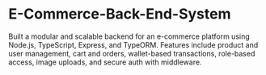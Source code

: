 # E-Commerce-Back-End-System
Built a modular and scalable backend for an e-commerce platform using Node.js, TypeScript, Express, and TypeORM. Features include product and user management, cart and orders, wallet-based transactions, role-based access, image uploads, and secure auth with middleware.
